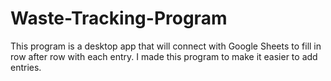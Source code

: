 # Waste-Tracking-Program
This program is a desktop app that will connect with Google Sheets to fill in row after row with each entry. I made this program to make it easier to add entries.
